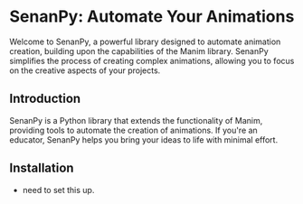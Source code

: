 # SenanPy: Automate Your Animations
Welcome to SenanPy, a powerful library designed to automate animation creation, building upon the capabilities of the Manim library. SenanPy simplifies the process of creating complex animations, allowing you to focus on the creative aspects of your projects.

## Introduction
SenanPy is a Python library that extends the functionality of Manim, providing tools to automate the creation of animations. If you're an educator, SenanPy helps you bring your ideas to life with minimal effort.

## Installation
- need to set this up.
